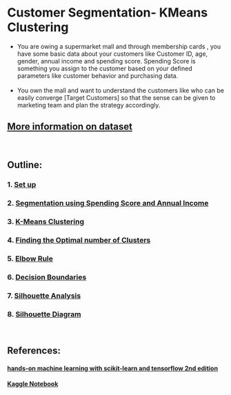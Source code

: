 # Customer Segmentation- KMeans Clustering
<ul>
<li>You are owing a supermarket mall and through membership cards , you have some basic data about your customers like Customer ID, age, gender, annual income and spending score.
Spending Score is something you assign to the customer based on your defined parameters like customer behavior and purchasing data.</li>
<br>
<li>You own the mall and want to understand the customers like who can be easily converge [Target Customers] so that the sense can be given to marketing team and plan the strategy accordingly.</li>
</ul>

##  __[More information on dataset](https://www.kaggle.com/vjchoudhary7/customer-segmentation-tutorial-in-python)__ 
<br><h2>Outline: </h2>

### 1. [Set up](https://github.com/sen1997susmit/Customer-Segmentation-K-means/blob/main/Mall%20Customer%20Segmentation.ipynb)
### 2. [Segmentation using Spending Score and Annual Income](https://github.com/sen1997susmit/Customer-Segmentation-K-means/blob/main/Mall%20Customer%20Segmentation.ipynb)
### 3. [K-Means Clustering ](https://github.com/sen1997susmit/Customer-Segmentation-K-means/blob/main/Mall%20Customer%20Segmentation.ipynb)
### 4. [Finding the Optimal number of Clusters](https://github.com/sen1997susmit/Customer-Segmentation-K-means/blob/main/Mall%20Customer%20Segmentation.ipynb)
### 5. [Elbow Rule](https://github.com/sen1997susmit/Customer-Segmentation-K-means/blob/main/Mall%20Customer%20Segmentation.ipynb)
### 6. [Decision Boundaries](https://github.com/sen1997susmit/Customer-Segmentation-K-means/blob/main/Mall%20Customer%20Segmentation.ipynb)
### 7. [Silhouette Analysis](https://github.com/sen1997susmit/Customer-Segmentation-K-means/blob/main/Mall%20Customer%20Segmentation.ipynb)
### 8. [Silhouette Diagram](https://github.com/sen1997susmit/Customer-Segmentation-K-means/blob/main/Mall%20Customer%20Segmentation.ipynb)
<br><h2>References: </h2>
#### __[hands-on machine learning with scikit-learn and tensorflow 2nd edition](https://github.com/ageron/handson-ml2)__

#### __[Kaggle Notebook](https://www.kaggle.com/kushal1996/customer-segmentation-k-means-analysis)__



